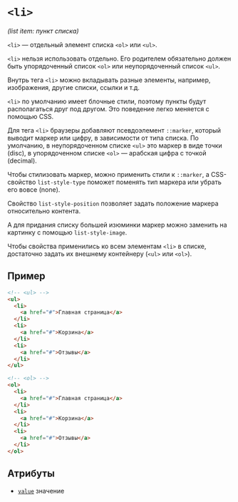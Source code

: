 # `<li>`

_(list item: пункт списка)_

`<li>` — отдельный элемент списка `<ol>` или `<ul>`.

`<li>` нельзя использовать отдельно. Его родителем обязательно должен быть упорядоченный список `<ol>` или неупорядоченный список `<ul>`.

Внутрь тега `<li>` можно вкладывать разные элементы, например, изображения, другие списки, ссылки и т.д.

`<li>` по умолчанию имеет блочные стили, поэтому пункты будут располагаться друг под другом. Это поведение легко меняется с помощью CSS.

Для тега `<li>` браузеры добавляют псевдоэлемент `::marker`, который выводит маркер или цифру, в зависимости от типа списка. По умолчанию, в неупорядоченном списке `<ul>` это маркер в виде точки (disc), в упорядоченном списке `<ol>` — арабская цифра с точкой (decimal).

Чтобы стилизовать маркер, можно применить стили к `::marker`, а CSS-свойство `list-style-type` поможет поменять тип маркера или убрать его вовсе (none).

Свойство `list-style-position` позволяет задать положение маркера относительно контента.

А для придания списку большей изюминки маркер можно заменить на картинку с помощью `list-style-image`.

Чтобы свойства применились ко всем элементам `<li>` в списке, достаточно задать их внешнему контейнеру (`<ul>` или `<ol>`).

## Пример

```html
<!-- <ul> -->
<ul>
  <li>
    <a href="#">Главная страница</a>
  </li>
  <li>
    <a href="#">Корзина</a>
  </li>
  <li>
    <a href="#">Отзывы</a>
  </li>
</ul>

<!-- <ol> -->
<ol>
  <li>
    <a href="#">Главная страница</a>
  </li>
  <li>
    <a href="#">Корзина</a>
  </li>
  <li>
    <a href="#">Отзывы</a>
  </li>
</ol>
```

## Атрибуты

- [`value`](<../Attrubutes/value (data).md>) значение

